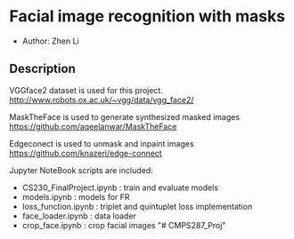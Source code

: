 # Facial image recognition with masks

* Author: Zhen Li

## Description

VGGface2 dataset is used for this project.
http://www.robots.ox.ac.uk/~vgg/data/vgg_face2/

MaskTheFace is used to generate synthesized masked images
https://github.com/aqeelanwar/MaskTheFace

Edgeconect is used to unmask and inpaint images
https://github.com/knazeri/edge-connect

Jupyter NoteBook scripts are included:
- CS230_FinalProject.ipynb : train and evaluate models
- models.ipynb : models for FR
- loss_function.ipynb : triplet and quintuplet loss implementation
- face_loader.ipynb : data loader
- crop_face.ipynb : crop facial images
"# CMPS287_Proj" 
